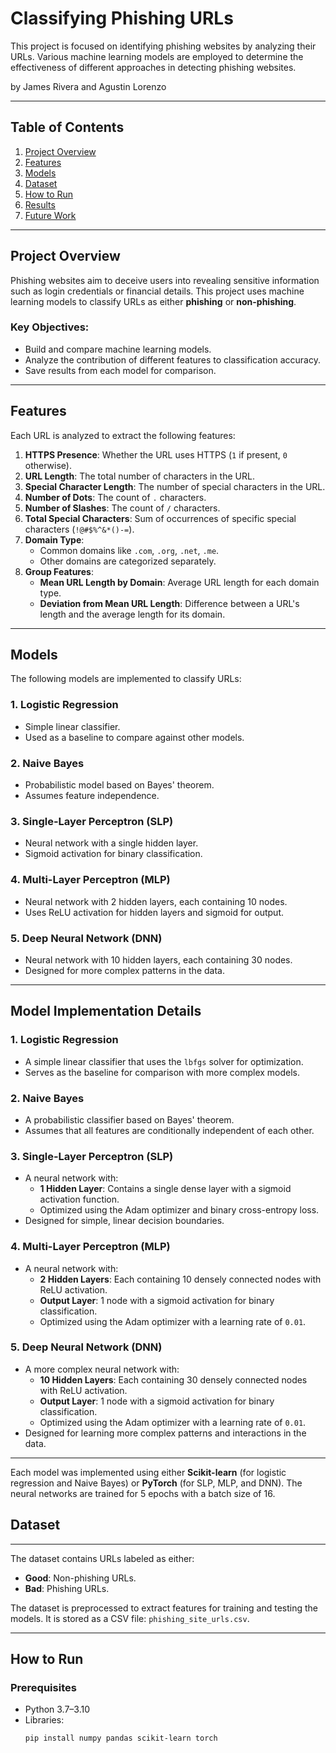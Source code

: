 # **Classifying Phishing URLs**

This project is focused on identifying phishing websites by analyzing their URLs. Various machine learning models are employed to determine the effectiveness of different approaches in detecting phishing websites.

by James Rivera and Agustin Lorenzo

---

## **Table of Contents**

1. [Project Overview](#project-overview)
2. [Features](#features)
3. [Models](#models)
4. [Dataset](#dataset)
5. [How to Run](#how-to-run)
6. [Results](#results)
7. [Future Work](#future-work)

---

## **Project Overview**

Phishing websites aim to deceive users into revealing sensitive information such as login credentials or financial details. This project uses machine learning models to classify URLs as either **phishing** or **non-phishing**.

### **Key Objectives**:
- Build and compare machine learning models.
- Analyze the contribution of different features to classification accuracy.
- Save results from each model for comparison.

---

## **Features**

Each URL is analyzed to extract the following features:

1. **HTTPS Presence**: Whether the URL uses HTTPS (`1` if present, `0` otherwise).
2. **URL Length**: The total number of characters in the URL.
3. **Special Character Length**: The number of special characters in the URL.
4. **Number of Dots**: The count of `.` characters.
5. **Number of Slashes**: The count of `/` characters.
6. **Total Special Characters**: Sum of occurrences of specific special characters (`!@#$%^&*()-=`).
7. **Domain Type**:
   - Common domains like `.com`, `.org`, `.net`, `.me`.
   - Other domains are categorized separately.
8. **Group Features**:
   - **Mean URL Length by Domain**: Average URL length for each domain type.
   - **Deviation from Mean URL Length**: Difference between a URL's length and the average length for its domain.

---

## **Models**

The following models are implemented to classify URLs:

### **1. Logistic Regression**
- Simple linear classifier.
- Used as a baseline to compare against other models.

### **2. Naive Bayes**
- Probabilistic model based on Bayes' theorem.
- Assumes feature independence.

### **3. Single-Layer Perceptron (SLP)**
- Neural network with a single hidden layer.
- Sigmoid activation for binary classification.

### **4. Multi-Layer Perceptron (MLP)**
- Neural network with 2 hidden layers, each containing 10 nodes.
- Uses ReLU activation for hidden layers and sigmoid for output.

### **5. Deep Neural Network (DNN)**
- Neural network with 10 hidden layers, each containing 30 nodes.
- Designed for more complex patterns in the data.

---
## **Model Implementation Details**

### **1. Logistic Regression**
- A simple linear classifier that uses the `lbfgs` solver for optimization.
- Serves as the baseline for comparison with more complex models.

### **2. Naive Bayes**
- A probabilistic classifier based on Bayes' theorem.
- Assumes that all features are conditionally independent of each other.

### **3. Single-Layer Perceptron (SLP)**
- A neural network with:
  - **1 Hidden Layer**: Contains a single dense layer with a sigmoid activation function.
  - Optimized using the Adam optimizer and binary cross-entropy loss.
- Designed for simple, linear decision boundaries.

### **4. Multi-Layer Perceptron (MLP)**
- A neural network with:
  - **2 Hidden Layers**: Each containing 10 densely connected nodes with ReLU activation.
  - **Output Layer**: 1 node with a sigmoid activation for binary classification.
  - Optimized using the Adam optimizer with a learning rate of `0.01`.

### **5. Deep Neural Network (DNN)**
- A more complex neural network with:
  - **10 Hidden Layers**: Each containing 30 densely connected nodes with ReLU activation.
  - **Output Layer**: 1 node with a sigmoid activation for binary classification.
  - Optimized using the Adam optimizer with a learning rate of `0.01`.
- Designed for learning more complex patterns and interactions in the data.

---

Each model was implemented using either **Scikit-learn** (for logistic regression and Naive Bayes) or **PyTorch** (for SLP, MLP, and DNN). The neural networks are trained for 5 epochs with a batch size of 16.
## **Dataset**
---

The dataset contains URLs labeled as either:
- **Good**: Non-phishing URLs.
- **Bad**: Phishing URLs.

The dataset is preprocessed to extract features for training and testing the models. It is stored as a CSV file: `phishing_site_urls.csv`.

---

## **How to Run**

### **Prerequisites**
- Python 3.7–3.10
- Libraries:
  ```bash
  pip install numpy pandas scikit-learn torch
